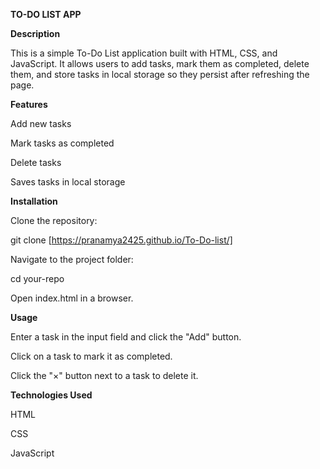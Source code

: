 **TO-DO LIST APP**

**Description**

This is a simple To-Do List application built with HTML, CSS, and JavaScript. It allows users to add tasks, mark them as completed, delete them, and store tasks in local storage so they persist after refreshing the page.

**Features**

Add new tasks

Mark tasks as completed

Delete tasks

Saves tasks in local storage

**Installation**

Clone the repository:

git clone [https://pranamya2425.github.io/To-Do-list/]

Navigate to the project folder:

cd your-repo

Open index.html in a browser.

**Usage**

Enter a task in the input field and click the "Add" button.

Click on a task to mark it as completed.

Click the "×" button next to a task to delete it.

**Technologies Used**

HTML

CSS

JavaScript
